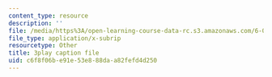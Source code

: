 ```yaml
---
content_type: resource
description: ''
file: /media/https%3A/open-learning-course-data-rc.s3.amazonaws.com/6-046j-design-and-analysis-of-algorithms-spring-2015/c6f8f06be91e53e888daa82fefd4d250_TOb1tuEZ2X4.vtt
file_type: application/x-subrip
resourcetype: Other
title: 3play caption file
uid: c6f8f06b-e91e-53e8-88da-a82fefd4d250
---
```

